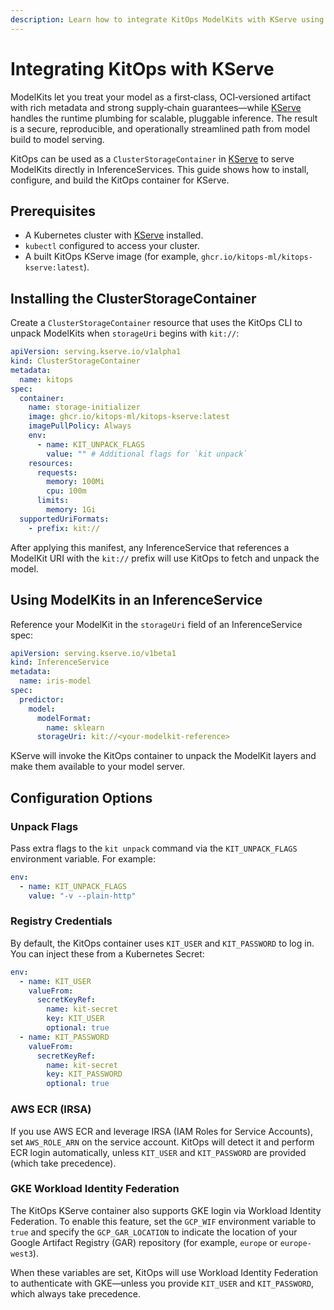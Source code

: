 ```yaml
---
description: Learn how to integrate KitOps ModelKits with KServe using a ClusterStorageContainer.
---
```

# Integrating KitOps with KServe

ModelKits let you treat your model as a first‑class, OCI‑versioned artifact with rich metadata and strong supply‑chain guarantees—while [KServe](https://kserve.github.io/website/master/) handles the runtime plumbing for scalable, pluggable inference. The result is a secure, reproducible, and operationally streamlined path from model build to model serving.

KitOps can be used as a `ClusterStorageContainer` in [KServe](https://kserve.github.io/website/master/) to serve ModelKits directly in InferenceServices. This guide shows how to install, configure, and build the KitOps container for KServe.

## Prerequisites

- A Kubernetes cluster with [KServe](https://kserve.github.io/website/master/) installed.
- `kubectl` configured to access your cluster.
- A built KitOps KServe image (for example, `ghcr.io/kitops-ml/kitops-kserve:latest`).

## Installing the ClusterStorageContainer

Create a `ClusterStorageContainer` resource that uses the KitOps CLI to unpack ModelKits when `storageUri` begins with `kit://`:

```yaml
apiVersion: serving.kserve.io/v1alpha1
kind: ClusterStorageContainer
metadata:
  name: kitops
spec:
  container:
    name: storage-initializer
    image: ghcr.io/kitops-ml/kitops-kserve:latest
    imagePullPolicy: Always
    env:
      - name: KIT_UNPACK_FLAGS
        value: "" # Additional flags for `kit unpack`
    resources:
      requests:
        memory: 100Mi
        cpu: 100m
      limits:
        memory: 1Gi
  supportedUriFormats:
    - prefix: kit://
```

After applying this manifest, any InferenceService that references a ModelKit URI with the `kit://` prefix will use KitOps to fetch and unpack the model.

## Using ModelKits in an InferenceService

Reference your ModelKit in the `storageUri` field of an InferenceService spec:

```yaml
apiVersion: serving.kserve.io/v1beta1
kind: InferenceService
metadata:
  name: iris-model
spec:
  predictor:
    model:
      modelFormat:
        name: sklearn
      storageUri: kit://<your-modelkit-reference>
```

KServe will invoke the KitOps container to unpack the ModelKit layers and make them available to your model server.

## Configuration Options

### Unpack Flags

Pass extra flags to the `kit unpack` command via the `KIT_UNPACK_FLAGS` environment variable. For example:

```yaml
env:
  - name: KIT_UNPACK_FLAGS
    value: "-v --plain-http"
```

### Registry Credentials

By default, the KitOps container uses `KIT_USER` and `KIT_PASSWORD` to log in. You can inject these from a Kubernetes Secret:

```yaml
env:
  - name: KIT_USER
    valueFrom:
      secretKeyRef:
        name: kit-secret
        key: KIT_USER
        optional: true
  - name: KIT_PASSWORD
    valueFrom:
      secretKeyRef:
        name: kit-secret
        key: KIT_PASSWORD
        optional: true
```

### AWS ECR (IRSA)

If you use AWS ECR and leverage IRSA (IAM Roles for Service Accounts), set `AWS_ROLE_ARN` on the service account. KitOps will detect it and perform ECR login automatically, unless `KIT_USER` and `KIT_PASSWORD` are provided (which take precedence).

### GKE Workload Identity Federation

The KitOps KServe container also supports GKE login via Workload Identity Federation. To enable this feature, set the `GCP_WIF` environment variable to `true` and specify the `GCP_GAR_LOCATION` to indicate the location of your Google Artifact Registry (GAR) repository (for example, `europe` or `europe-west3`).

When these variables are set, KitOps will use Workload Identity Federation to authenticate with GKE—unless you provide `KIT_USER` and `KIT_PASSWORD`, which always take precedence.
